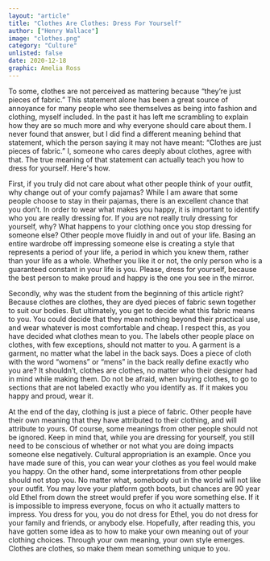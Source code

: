 ```yaml
---
layout: "article"
title: "Clothes Are Clothes: Dress For Yourself"
author: ["Henry Wallace"]
image: "clothes.png"
category: "Culture"
unlisted: false
date: 2020-12-18
graphic: Amelia Ross
---
```


To some, clothes are not perceived as mattering because “they’re just pieces of fabric.” This statement alone has been a great source of annoyance for many people who see themselves as being into fashion and clothing, myself included. In the past it has left me scrambling to explain how they are so much more and why everyone should care about them. I never found that answer, but I did find a different meaning behind that statement, which the person saying it may not have meant: “Clothes are just pieces of fabric.” I, someone who cares deeply about clothes, agree with that. The true meaning of that statement can actually teach you how to dress for yourself. Here's how.

First, if you truly did not care about what other people think of your outfit, why change out of your comfy pajamas? While I am aware that some people choose to stay in their pajamas, there is an excellent chance that you don’t. In order to wear what makes you happy, it is important to identify who you are really dressing for. If you are not really truly dressing for yourself, why? What happens to your clothing once you stop dressing for someone else? Other people move fluidly in and out of your life. Basing an entire wardrobe off impressing someone else is creating a style that represents a period of your life, a period in which you knew them, rather than your life as a whole. Whether you like it or not, the only person who is a guaranteed constant in your life is you. Please, dress for yourself, because the best person to make proud and happy is the one you see in the mirror.

Secondly, why was the student from the beginning of this article right? Because clothes are clothes, they are dyed pieces of fabric sewn together to suit our bodies. But ultimately, you get to decide what this fabric means to you. You could decide that they mean nothing beyond their practical use, and wear whatever is most comfortable and cheap. I respect this, as you have decided what clothes mean to you. The labels other people place on clothes, with few exceptions, should not matter to you. A garment is a garment, no matter what the label in the back says. Does a piece of cloth with the word “womens” or “mens” in the back really define exactly who you are? It shouldn’t, clothes are clothes, no matter who their designer had in mind while making them. Do not be afraid, when buying clothes, to go to sections that are not labeled exactly who you identify as. If it makes you happy and proud, wear it.

At the end of the day, clothing is just a piece of fabric. Other people have their own meaning that they have attributed to their clothing, and will attribute to yours. Of course, some meanings from other people should not be ignored. Keep in mind that, while you are dressing for yourself, you still need to be conscious of whether or not what you are doing impacts someone else negatively. Cultural appropriation is an example. Once you have made sure of this, you can wear your clothes as you feel would make you happy. On the other hand, some interpretations from other people should not stop you. No matter what, somebody out in the world will not like your outfit. You may love your platform goth boots, but chances are 90 year old Ethel from down the street would prefer if you wore something else. If it is impossible to impress everyone, focus on who it actually matters to impress. You dress for you, you do not dress for Ethel, you do not dress for your family and friends, or anybody else. Hopefully, after reading this, you have gotten some idea as to how to make your own meaning out of your clothing choices. Through your own meaning, your own style emerges. Clothes are clothes, so make them mean something unique to you.
